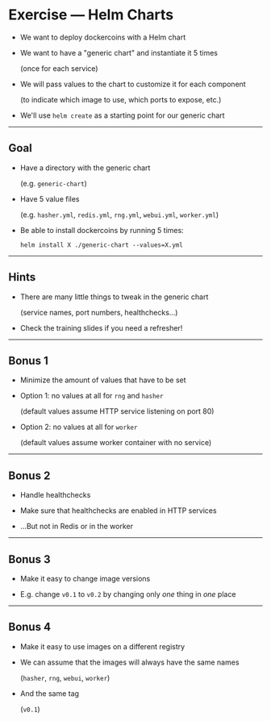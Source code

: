 # Exercise — Helm Charts

- We want to deploy dockercoins with a Helm chart

- We want to have a "generic chart" and instantiate it 5 times

  (once for each service)

- We will pass values to the chart to customize it for each component

  (to indicate which image to use, which ports to expose, etc.)

- We'll use `helm create` as a starting point for our generic chart

---

## Goal

- Have a directory with the generic chart

  (e.g. `generic-chart`)

- Have 5 value files

  (e.g. `hasher.yml`, `redis.yml`, `rng.yml`, `webui.yml`, `worker.yml`)

- Be able to install dockercoins by running 5 times:

  `helm install X ./generic-chart --values=X.yml`

---

## Hints

- There are many little things to tweak in the generic chart

  (service names, port numbers, healthchecks...)

- Check the training slides if you need a refresher!

---

## Bonus 1

- Minimize the amount of values that have to be set

- Option 1: no values at all for `rng` and `hasher`

  (default values assume HTTP service listening on port 80)

- Option 2: no values at all for `worker`

  (default values assume worker container with no service)


---

## Bonus 2

- Handle healthchecks

- Make sure that healthchecks are enabled in HTTP services

- ...But not in Redis or in the worker

---

## Bonus 3

- Make it easy to change image versions

- E.g. change `v0.1` to `v0.2` by changing only *one* thing in *one* place

---

## Bonus 4

- Make it easy to use images on a different registry

- We can assume that the images will always have the same names

  (`hasher`, `rng`, `webui`, `worker`)

- And the same tag

  (`v0.1`)
